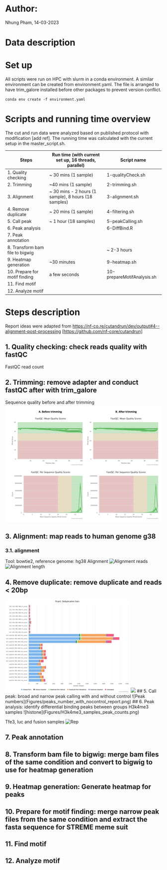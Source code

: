 # Author:
Nhung Pham, 14-03-2023

# Data description

# Set up
All scripts were run on HPC with slurm in a conda environment. A similar environment can be created from environment.yaml. The file is arranged to have trim_galore installed before other packages to prevent version conflict. 

```
conda env create -f environment.yaml
```
# Scripts and running time overview

The cut and run data were analyzed based on published protocol with modification [add ref]. The running time was calculated with the current setup in the master_script.sh. 

|Steps | Run time (with current set up, 16 threads, parallel)| Script name|
|------|-----------------|------------|
|1. Quality checking | ~ 30 mins (1 sample) | 1-qualityCheck.sh |
|2. Trimming|  ~40 mins (1 sample) |2-trimming.sh |
|3. Alignment|  ~ 30 mins - 2 hours (1 sample), 8 hours (18 samples) | 3-alignment.sh |
|4. Remove duplicate | ~ 20 mins (1 sample) | 4-filtering.sh |
|5. Call peak|  ~ 1 hour (18 samples) | 5-peakCalling.sh |
|6. Peak analysis| | 6-DiffBind.R  |
|7. Peak annotation | | | |
|8. Transform bam file to bigwig | | ~ 2-3 hours |8-bam2bigwig.sh|
|9. Heatmap generation| ~30 minutes |9-heatmap.sh |
|10. Prepare for motif finding|  a few seconds |10-prepareMotifAnalysis.sh |
|11. Find motif | | | |
|12. Analyze motif | | | | 

# Steps description

Report ideas were adapted from https://nf-co.re/cutandrun/dev/output#4--alignment-post-processing [https://github.com/nf-core/cutandrun]
## 1. Quality checking: check reads quality with fastQC

FastQC read count

## 2. Trimming: remove adapter and conduct fastQC after with trim_galore

Sequence quality before and after trimming
<img src="https://github.com/nhungpham1707/CUTnRUN/blob/main/Figures/QC_figure.png">

## 3. Alignment: map reads to human genome g38
### 3.1. alignment 

Tool: bowtie2, reference genome: hg38
Alignment 
![Alignment reads](Figures/alignment_report_w_new_samples.png)
![Alignment length](Figures/alignment_length_report.png)
## 4. Remove duplicate: remove duplicate and reads < 20bp 
<img src="https://github.com/nhungpham1707/CUTnRUN/blob/main/Figures/picard_deduplication.png" width="400" height="300">

<img src="https://github.com/nhungpham1707/CUTnRUN/blob/main/Figures/duplication_rate_report.png">
## 5. Call peak: broad and narrow peak calling with and without control
![Peak numbers](Figures/peaks_number_with_nocontrol_report.png)
## 6. Peak analysis: identify differential binding peaks between groups
H3k4me3 samples
![histone](Figures/H3k4me3_samples_peak_counts.png)

Tfe3, luc and fusion samples
![Rep](Figures/tfe3_fusion_luc_samples_peak_counts.png)

## 7. Peak annotation
## 8. Transform bam file to bigwig: merge bam files of the same condition and convert to bigwig to use for heatmap generation
## 9. Heatmap generation: Generate heatmap for peaks
## 10. Prepare for motif finding: merge narrow peak files from the same condition and extract the fasta sequence for STREME meme suit
## 11. Find motif 
## 12. Analyze motif 
